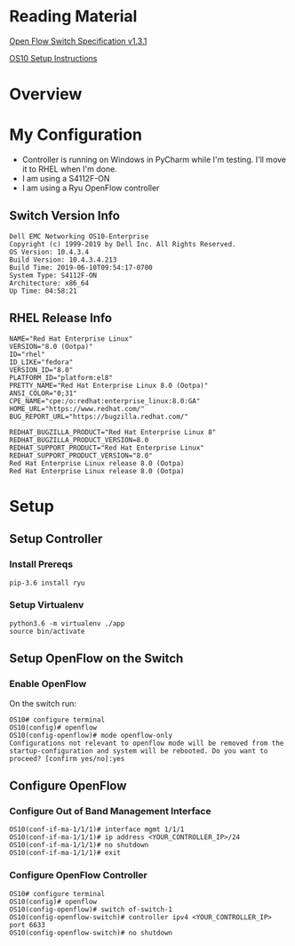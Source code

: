 # Reading Material

[Open Flow Switch Specification v1.3.1](./Reading_Material/openflow-spec-v1.3.1.pdf)

[OS10 Setup Instructions](./Reading_Material/force10-s3048-on_connectivity-guide4_en-us.pdf)

# Overview

# My Configuration

- Controller is running on Windows in PyCharm while I'm testing. I'll move it to RHEL when I'm done.
- I am using a S4112F-ON
- I am using a Ryu OpenFlow controller

## Switch Version Info

    Dell EMC Networking OS10-Enterprise
    Copyright (c) 1999-2019 by Dell Inc. All Rights Reserved.
    OS Version: 10.4.3.4
    Build Version: 10.4.3.4.213
    Build Time: 2019-06-10T09:54:17-0700
    System Type: S4112F-ON
    Architecture: x86_64
    Up Time: 04:58:21


## RHEL Release Info

    NAME="Red Hat Enterprise Linux"
    VERSION="8.0 (Ootpa)"
    ID="rhel"
    ID_LIKE="fedora"
    VERSION_ID="8.0"
    PLATFORM_ID="platform:el8"
    PRETTY_NAME="Red Hat Enterprise Linux 8.0 (Ootpa)"
    ANSI_COLOR="0;31"
    CPE_NAME="cpe:/o:redhat:enterprise_linux:8.0:GA"
    HOME_URL="https://www.redhat.com/"
    BUG_REPORT_URL="https://bugzilla.redhat.com/"

    REDHAT_BUGZILLA_PRODUCT="Red Hat Enterprise Linux 8"
    REDHAT_BUGZILLA_PRODUCT_VERSION=8.0
    REDHAT_SUPPORT_PRODUCT="Red Hat Enterprise Linux"
    REDHAT_SUPPORT_PRODUCT_VERSION="8.0"
    Red Hat Enterprise Linux release 8.0 (Ootpa)
    Red Hat Enterprise Linux release 8.0 (Ootpa)

# Setup

## Setup Controller

### Install Prereqs

    pip-3.6 install ryu

### Setup Virtualenv

    python3.6 -m virtualenv ./app
    source bin/activate

## Setup OpenFlow on the Switch

### Enable OpenFlow

On the switch run:

    OS10# configure terminal
    OS10(config)# openflow
    OS10(config-openflow)# mode openflow-only
    Configurations not relevant to openflow mode will be removed from the startup-configuration and system will be rebooted. Do you want to proceed? [confirm yes/no]:yes

## Configure OpenFlow

### Configure Out of Band Management Interface

    OS10(conf-if-ma-1/1/1)# interface mgmt 1/1/1
    OS10(conf-if-ma-1/1/1)# ip address <YOUR_CONTROLLER_IP>/24
    OS10(conf-if-ma-1/1/1)# no shutdown
    OS10(conf-if-ma-1/1/1)# exit

### Configure OpenFlow Controller

    OS10# configure terminal
    OS10(config)# openflow
    OS10(config-openflow)# switch of-switch-1
    OS10(config-openflow-switch)# controller ipv4 <YOUR_CONTROLLER_IP> port 6633
    OS10(config-openflow-switch)# no shutdown
